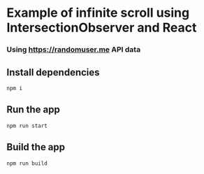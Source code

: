 # Example of infinite scroll using IntersectionObserver and React
### Using https://randomuser.me API data

## Install dependencies
`npm i`

## Run the app
`npm run start`

## Build the app
`npm run build`

